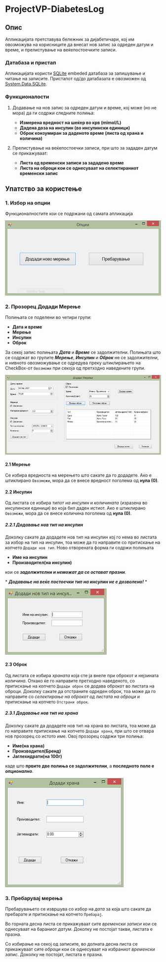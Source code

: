 # ProjectVP-DiabetesLog
## Опис
Апликацијата претставува бележник за дијабетичари, кој им овозможува на корисниците да внесат нов запис за одреден датум и време, и прелистување на веќепостоечките записи.

### Датабаза и пристап
Апликацијата користи [SQLite](https://www.sqlite.org) embeded датабаза за запишување и читање на записите. Пристапот од/до датабазата е овозможен од [System.Data.SQLite](https://system.data.sqlite.org).

### Функционалости
1. Додавање на нов запис за одреден датум и време, кој може (но не мора) да ги содржи следните полиња:
   - **Измерена вредност на шеќер во крв (mimol/L)**
   - **Дадена доза на инсулин (во инсулински единици)**
   - **Оброк конзумиран за даденото време (листа од храна и количина)**

2. Прелистување на веќепостоечки записи, при што за зададен датум се прикажуваат:
   - **Листа од временски записи за зададено време**
   - **Листа на оброци кои се однесуваат на селектираниот временски запис**

## Упатство за користење
### 1. Избор на опции
Функционалностите кои се подржани од самата апликација

![Слика 1](docs/SelectOption.PNG)
### 2. Прозорец Додади Мерење
Полињата се поделени во четири групи:
   - **Дата и време**
   - **Мерење**
   - **Инсулин**
   - **Оброк**

За секој запис полињата ***Дата*** и ***Време*** се задолжителни.
Полињата што се содржат во групите ***Мерење***, ***Инсулин*** и ***Оброк*** не се задолжителни, и нивното овозможување се одредува преку штиклирањето на CheckBox-от `Овозможи` при секоја од претходно наведените групи.

![Слика 2](docs/AddMeasurement.PNG)
#### 2.1 Мерење
Се избира вредноста на мерењето што сакате да го додадете. Ако е штиклирано `Овозможи`, мора да се внесе вредност поголема од **нула (0)**.

#### 2.2 Инсулин
Од листата се избира *типот на инсулин* и *количината* (изразена во инсулински единици) во која бил даден истиот. Ако е штиклирано `Овозможи`, мора да се внесе количина поголема од **нула (0)**.

##### 2.2.1 Додавање нов тип на инсулин
Доколку сакате да додадете нов тип на инсулин кој го нема во листата за избор на тип на инсулин, тоа може да го направите со притискање на копчето `Додади нов тип`.
Ново отворената форма ги содржи полињата 
   - **Име на инсулин**
   - **Производител(на инсулин)** 

кои се ***задолжителни и неможат да се остават празни***.

\* ***Додавање на веќе постоечки тип на инсулин не е дозволено!*** \*

![Слика 3](docs/AddNewInsulinType.PNG)
#### 2.3 Оброк
Од листата се избира *храната* која сте ја внеле при оброкот и нејзината *количина*. Откако ќе го направите претходно наведеното, со притискање на копчето `Додади оброк` се додава оброкот во листата на оброци. Доколку сакате да отстраните одреден оброк, тоа може да го направите со *селектирање на оброкот од листата на оброци* и притискање на копчето `Отстрани оброк`.

##### 2.3.1 Додавање нов тип на храна
Доколку сакате да додадете нов тип на храна во листата, тоа може да го направите притискање на копчето `Додади храна`, при што се отвара нов прозорец со истото име.
Овој прозорец содржи три полиња:
   - **Име(на храна)**
   - **Производител(Бренд)**
   - **Јаглехидрати(на 100г)**

каде што **првите две полиња се задолжителни**, а **последното поле е *опционално***.

![Слика 4](docs/AddNewFoodType.PNG)
### 3. Пребарувај мерења
Пребарувањето се извршува со избор на *дата* за која што сакате да пребарате и притискање на копчето `Пребарај`.

Во горната десна листа се прикажуваат сите *временски записи* кои се однесуваат на бараниот *датум*. Доколку не постојат такви, листата е празна.

Со избирање на секој од записите, во долната десна листа се прикажуваат сите *оброци* кои се однесуваат на избраниот *временски запис*. Доколку не постојат, листата е празна.


